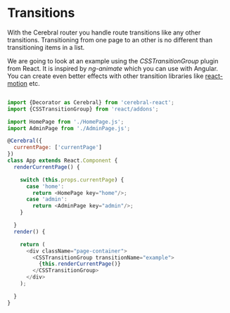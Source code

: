 # Transitions

With the Cerebral router you handle route transitions like any other transitions. Transitioning from one page to an other is no different than transitioning items in a list.

We are going to look at an example using the *CSSTransitionGroup* plugin from React. It is inspired by *ng-animate* which you can use with Angular. You can create even better effects with other transition libraries like [react-motion](https://github.com/chenglou/react-motion) etc.

```javascript

import {Decorator as Cerebral} from 'cerebral-react';
import {CSSTransitionGroup} from 'react/addons';

import HomePage from './HomePage.js';
import AdminPage from './AdminPage.js';

@Cerebral({
  currentPage: ['currentPage']
})
class App extends React.Component {
  renderCurrentPage() {

    switch (this.props.currentPage) {
      case 'home':
        return <HomePage key="home"/>;
      case 'admin':
        return <AdminPage key="admin"/>;
    }

  }
  render() {

    return (
      <div className="page-container">
        <CSSTransitionGroup transitionName="example">
          {this.renderCurrentPage()}
        </CSSTransitionGroup>
      </div>
    );

  }
}
```

